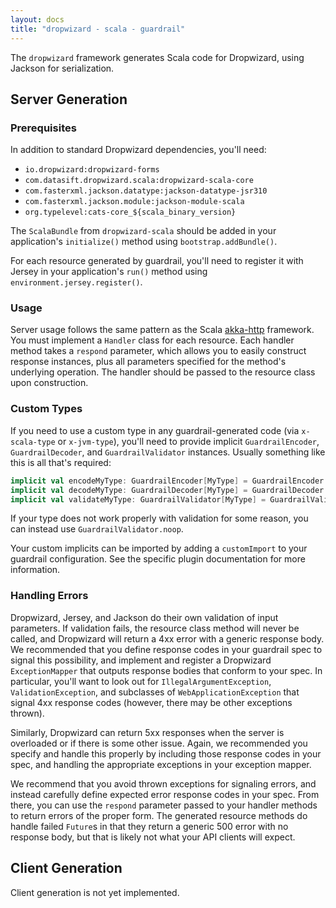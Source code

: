 ```yaml
---
layout: docs
title: "dropwizard - scala - guardrail"
---
```


The `dropwizard` framework generates Scala code for Dropwizard, using
Jackson for serialization.

## Server Generation

### Prerequisites

In addition to standard Dropwizard dependencies, you'll need:

* `io.dropwizard:dropwizard-forms`
* `com.datasift.dropwizard.scala:dropwizard-scala-core`
* `com.fasterxml.jackson.datatype:jackson-datatype-jsr310`
* `com.fasterxml.jackson.module:jackson-module-scala`
* `org.typelevel:cats-core_${scala_binary_version}`

The `ScalaBundle` from `dropwizard-scala` should be added in your
application's `initialize()` method using `bootstrap.addBundle()`.

For each resource generated by guardrail, you'll need to register it
with Jersey in your application's `run()` method using
`environment.jersey.register()`.

### Usage

Server usage follows the same pattern as the Scala
[akka-http](../akka-http) framework.  You must implement a `Handler`
class for each resource.  Each handler method takes a `respond`
parameter, which allows you to easily construct response instances, plus
all parameters specified for the method's underlying operation.  The
handler should be passed to the resource class upon construction.

### Custom Types

If you need to use a custom type in any guardrail-generated code (via
`x-scala-type` or `x-jvm-type`), you'll need to provide implicit
`GuardrailEncoder`, `GuardrailDecoder`, and `GuardrailValidator`
instances.  Usually something like this is all that's required:

```scala
implicit val encodeMyType: GuardrailEncoder[MyType] = GuardrailEncoder.instance
implicit val decodeMyType: GuardrailDecoder[MyType] = GuardrailDecoder.instance(new TypeReference<MyType>() {})
implicit val validateMyType: GuardrailValidator[MyType] = GuardrailValidator.instance
```

If your type does not work properly with validation for some reason, you
can instead use `GuardrailValidator.noop`.

Your custom implicits can be imported by adding a `customImport` to your
guardrail configuration.  See the specific plugin documentation for more
information.

### Handling Errors

Dropwizard, Jersey, and Jackson do their own validation of input
parameters.  If validation fails, the resource class method will never
be called, and Dropwizard will return a 4xx error with a generic
response body.  We recommended that you define response codes in your
guardrail spec to signal this possibility, and implement and register a
Dropwizard `ExceptionMapper` that outputs response bodies that conform
to your spec.  In particular, you'll want to look out for
`IllegalArgumentException`, `ValidationException`, and subclasses of
`WebApplicationException` that signal 4xx response codes (however, there
may be other exceptions thrown).

Similarly, Dropwizard can return 5xx responses when the server is
overloaded or if there is some other issue.  Again, we recommended you
specify and handle this properly by including those response codes in
your spec, and handling the appropriate exceptions in your exception
mapper.

We recommend that you avoid thrown exceptions for signaling errors, and
instead carefully define expected error response codes in your spec.
From there, you can use the `respond` parameter passed to your handler
methods to return errors of the proper form.  The generated resource
methods do handle failed `Future`s in that they return a generic 500
error with no response body, but that is likely not what your API
clients will expect.

## Client Generation

Client generation is not yet implemented.
